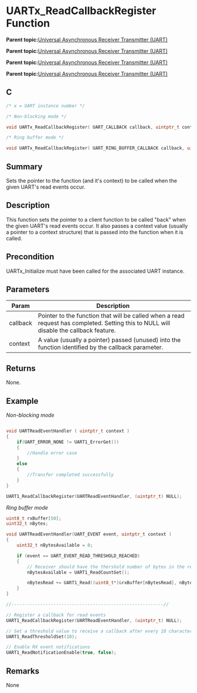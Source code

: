 # UARTx\_ReadCallbackRegister Function

**Parent topic:**[Universal Asynchronous Receiver Transmitter \(UART\)](GUID-3C0B743B-4792-4E9A-AD13-6E911B56B2D0.md)

**Parent topic:**[Universal Asynchronous Receiver Transmitter \(UART\)](GUID-E963A84D-73EE-4E3C-A248-B4FA24F54183.md)

**Parent topic:**[Universal Asynchronous Receiver Transmitter \(UART\)](GUID-12BEB185-3D34-4589-A74C-34A758C5DAB7.md)

**Parent topic:**[Universal Asynchronous Receiver Transmitter \(UART\)](GUID-AA31911E-0C81-4A7D-A72F-20D9976E9E6E.md)

## C

```c
/* x = UART instance number */

/* Non-blocking mode */

void UARTx_ReadCallbackRegister( UART_CALLBACK callback, uintptr_t context )

/* Ring buffer mode */

void UARTx_ReadCallbackRegister( UART_RING_BUFFER_CALLBACK callback, uintptr_t context)
```

## Summary

Sets the pointer to the function \(and it's context\) to be called when the given UART's read events occur.

## Description

This function sets the pointer to a client function to be called "back" when the given UART's read events occur. It also passes a context value \(usually a pointer to a context structure\) that is passed into the function when it is called.

## Precondition

UARTx\_Initialize must have been called for the associated UART instance.

## Parameters

|Param|Description|
|-----|-----------|
|callback|Pointer to the function that will be called when a read request has completed. Setting this to NULL will disable the callback feature.|
|context|A value \(usually a pointer\) passed \(unused\) into the function identified by the callback parameter.|

## Returns

None.

## Example

*Non-blocking mode*

```c

void UARTReadEventHandler ( uintptr_t context )
{
    if(UART_ERROR_NONE != UART1_ErrorGet())
    {
        //Handle error case
    }
    else
    {
        //Transfer completed successfully
    }
}

UART1_ReadCallbackRegister(UARTReadEventHandler, (uintptr_t) NULL);
```

*Ring buffer mode*

```c
uint8_t rxBuffer[50];
uint32_t nBytes;

void UARTReadEventHandler(UART_EVENT event, uintptr_t context )
{
    uint32_t nBytesAvailable = 0;

    if (event == UART_EVENT_READ_THRESHOLD_REACHED)
    {
        // Receiver should have the thershold number of bytes in the receive buffer
        nBytesAvailable = UART1_ReadCountGet();

        nBytesRead += UART1_Read((uint8_t*)&rxBuffer[nBytesRead], nBytesAvailable);
    }
}

//----------------------------------------------------------//

// Register a callback for read events
UART1_ReadCallbackRegister(UARTReadEventHandler, (uintptr_t) NULL);

// Set a threshold value to receive a callback after every 10 characters are received
UART1_ReadThresholdSet(10);

// Enable RX event notifications
UART1_ReadNotificationEnable(true, false);

```

## Remarks

None

